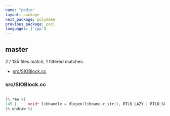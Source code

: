 ```yaml
---
name: "podio"
layout: package
next_package: polymake
previous_package: pocl
languages: ['cpp']
---
```

## master
2 / 135 files match, 1 filtered matches.

 - [src/SIOBlock.cc](#srcsioblockcc)

### src/SIOBlock.cc

```cpp

{% raw %}
145 |     void* libhandle = dlopen(libname.c_str(), RTLD_LAZY | RTLD_GLOBAL);
{% endraw %}

```